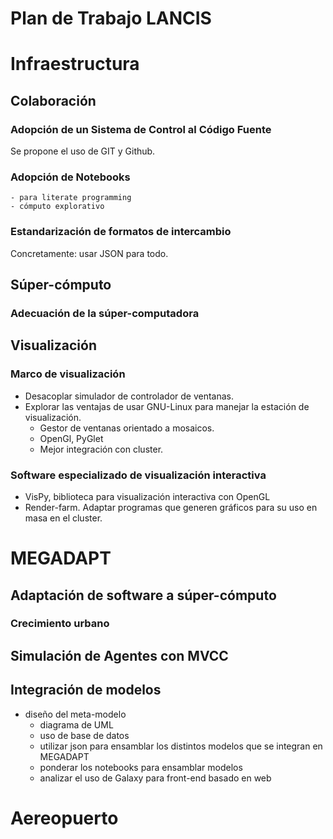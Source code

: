 # Plan de Trabajo LANCIS


# Infraestructura

## Colaboración

### Adopción de un Sistema de Control al Código Fuente
Se propone el uso de GIT y Github.

### Adopción de Notebooks
    - para literate programming
    - cómputo explorativo

### Estandarización de formatos de intercambio

Concretamente: usar JSON para todo.




## Súper-cómputo


### Adecuación de la súper-computadora




## Visualización

### Marco de visualización

- Desacoplar simulador de controlador de ventanas.
- Explorar las ventajas de usar GNU-Linux para manejar la estación de visualización.
  - Gestor de ventanas orientado a mosaicos.
  - OpenGl, PyGlet
  - Mejor integración con cluster.

### Software especializado de visualización interactiva

- VisPy, biblioteca para visualización interactiva con OpenGL
- Render-farm. Adaptar programas que generen gráficos para su uso en masa en el cluster.



# MEGADAPT

## Adaptación de software a súper-cómputo

### Crecimiento urbano



## Simulación de Agentes con MVCC


## Integración de modelos

- diseño del meta-modelo
  - diagrama de UML
  - uso de base de datos
  - utilizar json para ensamblar los distintos modelos que se integran en MEGADAPT
  - ponderar los notebooks para ensamblar modelos
  - analizar el uso de Galaxy para front-end basado en web




# Aereopuerto
